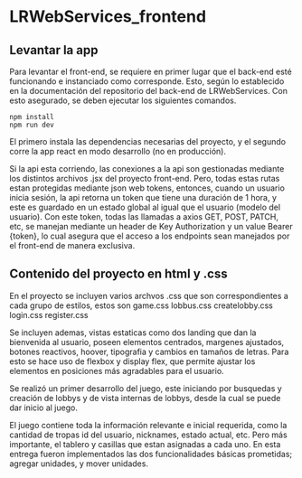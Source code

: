# LRWebServices_frontend

## Levantar la app

Para levantar el front-end, se requiere en primer lugar que el back-end esté funcionando e instanciado como corresponde. Esto, según lo establecido en la documentación del repositorio del back-end de LRWebServices. 
Con esto asegurado, se deben ejecutar los siguientes comandos.

    npm install 
    npm run dev

El primero instala las dependencias necesarias del proyecto, y el segundo corre la app react en modo desarrollo (no en producción).

Si la api esta corriendo, las conexiones a la api son gestionadas mediante los distintos archivos .jsx del proyecto front-end. Pero, todas estas rutas estan protegidas mediante json web tokens, entonces, cuando un usuario inicia sesión, la api retorna un token que tiene una duración de 1 hora, y este es guardado en un estado global al igual que el usuario (modelo del usuario). Con este token, todas las llamadas a axios GET, POST, PATCH, etc, se manejan mediante un header de Key Authorization y un value Bearer {token}, lo cual asegura que el acceso a los endpoints sean manejados por el front-end de manera exclusiva.

## Contenido del proyecto en html y .css

En el proyecto se incluyen varios archvos .css que son correspondientes a cada grupo de estilos, estos son
        game.css
        lobbus.css
        createlobby.css
        login.css
        register.css

Se incluyen ademas, vistas estaticas como dos landing que dan la bienvenida al usuario, poseen elementos centrados, margenes ajustados, botones reactivos, hoover, tipografia y cambios en tamaños de letras.
Para esto se hace uso de flexbox y display flex, que permite ajustar los elementos en posiciones más agradables para el usuario.

Se realizó un primer desarrollo del juego, este iniciando por busquedas y creación de lobbys y de vista internas de lobbys, desde la cual se puede dar inicio al juego. 

El juego contiene toda la información relevante e inicial requerida, como la cantidad de tropas id del usuario, nicknames, estado actual, etc. Pero más importante, el tablero y casillas que estan asignadas a cada uno. En esta entrega fueron implementados las dos funcionalidades básicas prometidas; agregar unidades, y mover unidades.
